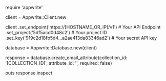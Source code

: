require 'appwrite'

client = Appwrite::Client.new

client
    .set_endpoint('https://[HOSTNAME_OR_IP]/v1') # Your API Endpoint
    .set_project('5df5acd0d48c2') # Your project ID
    .set_key('919c2d18fb5d4...a2ae413da83346ad2') # Your secret API key

database = Appwrite::Database.new(client)

response = database.create_email_attribute(collection_id: '[COLLECTION_ID]', attribute_id: '', required: false)

puts response.inspect